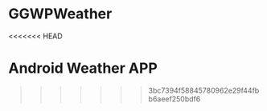 GGWPWeather
===========
<<<<<<< HEAD

Android Weather APP
=======
>>>>>>> 3bc7394f58845780962e29f44fbb6aeef250bdf6
